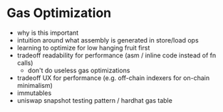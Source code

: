 # Gas Optimization

* why is this important
* intuition around what assembly is generated in store/load ops
* learning to optimize for low hanging fruit first
* tradeoff readability for performance (asm / inline code instead of fn calls)
    * don't do useless gas optimizations
* tradeoff UX for performance (e.g. off-chain indexers for on-chain minimalism)
* immutables
* uniswap snapshot testing pattern / hardhat gas table
